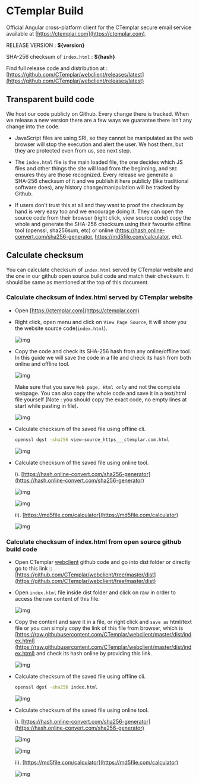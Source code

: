 # CTemplar Build

Official Angular cross-platform client for the CTemplar secure email service available at [https://ctemplar.com](https://ctemplar.com).

RELEASE VERSION : **${version}**    

SHA-256 checksum of `index.html` : **${hash}**  

Find full release code and distribution at : [https://github.com/CTemplar/webclient/releases/latest](https://github.com/CTemplar/webclient/releases/latest)


## Transparent build code

We host our code publicly on Github. Every change there is tracked.
When we release a new version there are a few ways we guarantee there isn’t any change into the code.

* JavaScript files are using SRI, so they cannot be manipulated as the web browser will stop the execution and alert the user. We host them, but they are protected even from us, see next step.

* The `index.html` file is the main loaded file, the one decides which JS files and other things the site will load from the beginning, and `SRI` ensures they are those recognized. Every release we generate a SHA‌-256 checksum of it and we publish it here publicly (like traditional software does), any history change/manipulation will be tracked by Github.

* If users don’t trust this at all and they want to proof the checksum by hand is very easy too and we encourage doing it.
  They can open the source code from their browser (right click, view source code) copy the whole and generate the SHA‌-256
  checksum using their favourite offline tool (openssl, sha256sum, etc)
  or online (https://hash.online-convert.com/sha256-generator, https://md5file.com/calculator, etc).
  
  
## Calculate checksum

You can calculate checksum of `index.html` served by CTemplar website and the one in our github open source build code 
and match their checksum. It should be same as mentioned at the top of this document.

### Calculate checksum of index.html served by CTemplar website  

* Open [https://ctemplar.com](https://ctemplar.com)  

*  Right click, open menu and click on `View Page Source`, it will show you the website source code(`index.html`).
   
   ![img](https://github.com/CTemplar/webclient/tree/master/docs/images/right-click.png)

* Copy the code and check its SHA-256 hash from any online/offline tool. In this guide we will save the code in a file and check its hash
  from both online and offline tool.    
  
  ![img](https://github.com/CTemplar/webclient/tree/master/docs/images/save-as-file.png)
  
  Make sure that you save `Web page, Html only` and not the complete webpage. You can also copy
  the whole code and save it in a text/html file yourself (Note : you should copy the exact code, no empty lines at start while pasting in file).
  
  ![img](https://github.com/CTemplar/webclient/tree/master/docs/images/save-as-html-only-file.png)
  
* Calculate checksum of the saved file using offline cli.

    ```bash
    openssl dgst -sha256 view-source_https___ctemplar.com.html
    ```  
           
  ![img](https://github.com/CTemplar/webclient/tree/master/docs/images/calculate-hash-offline.png)
  
* Calculate checksum of the saved file using online tool.    

  i). [https://hash.online-convert.com/sha256-generator](https://hash.online-convert.com/sha256-generator)
  
    ![img](https://github.com/CTemplar/webclient/tree/master/docs/images/calculate-hash-online-1.png)
    
    ![img](https://github.com/CTemplar/webclient/tree/master/docs/images/calculate-hash-online-1.1.png)
      
  ii). [https://md5file.com/calculator](https://md5file.com/calculator)
  
    ![img](https://github.com/CTemplar/webclient/tree/master/docs/images/calculate-hash-online-2.png)



### Calculate checksum of index.html from open source github build code

* Open CTemplar [webclient](https://github.com/CTemplar/webclient) github code and go into dist folder or directly go 
  to this link :: [https://github.com/CTemplar/webclient/tree/master/dist](https://github.com/CTemplar/webclient/tree/master/dist)

* Open `index.html` file inside dist folder and click on raw in order to access the raw content of this file.

  ![img](https://github.com/CTemplar/webclient/tree/master/docs/images/hash-online-raw-1.png)

* Copy the content and save it in a file, or right click and `save as` html/text file or you can simply copy the link of this file from 
  browser, which is [https://raw.githubusercontent.com/CTemplar/webclient/master/dist/index.html](https://raw.githubusercontent.com/CTemplar/webclient/master/dist/index.html)
  and check its hash online by providing this link.  

  ![img](https://github.com/CTemplar/webclient/tree/master/docs/images/save-github-file1.png)
  
  
* Calculate checksum of the saved file using offline cli.

    ```bash
    openssl dgst -sha256 index.html
    ```  
           
  ![img](https://github.com/CTemplar/webclient/tree/master/docs/images/calculate-hash-offline-github.png)
  
* Calculate checksum of the saved file using online tool.    

  i). [https://hash.online-convert.com/sha256-generator](https://hash.online-convert.com/sha256-generator)
  
    ![img](https://github.com/CTemplar/webclient/tree/master/docs/images/calculate-hash-online-github.png)
    
    ![img](https://github.com/CTemplar/webclient/tree/master/docs/images/calculate-hash-online-github1.png)
      
  ii). [https://md5file.com/calculator](https://md5file.com/calculator)
  
    ![img](https://github.com/CTemplar/webclient/tree/master/docs/images/calculate-hash-online-github2.png)  
  

    